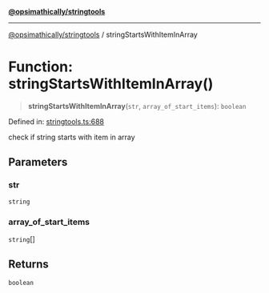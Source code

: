 [**@opsimathically/stringtools**](../README.md)

***

[@opsimathically/stringtools](../README.md) / stringStartsWithItemInArray

# Function: stringStartsWithItemInArray()

> **stringStartsWithItemInArray**(`str`, `array_of_start_items`): `boolean`

Defined in: [stringtools.ts:688](https://github.com/opsimathically/stringtools/blob/19be7bae03961147b0747304375997adca8ccd4a/src/stringtools.ts#L688)

check if string starts with item in array

## Parameters

### str

`string`

### array\_of\_start\_items

`string`[]

## Returns

`boolean`
